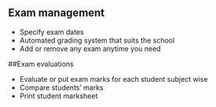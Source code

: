 ## Exam management
- Specify exam dates
- Automated grading system that suits the school
- Add or remove any exam anytime you need

##Exam evaluations
- Evaluate or put exam marks for each student subject wise
- Compare students’ marks
- Print student marksheet
